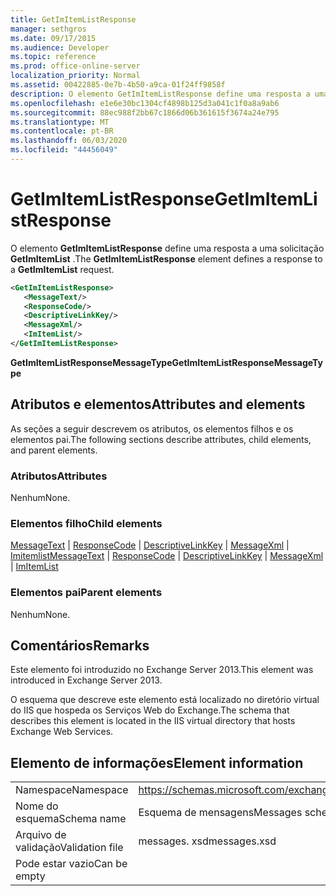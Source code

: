 ```yaml
---
title: GetImItemListResponse
manager: sethgros
ms.date: 09/17/2015
ms.audience: Developer
ms.topic: reference
ms.prod: office-online-server
localization_priority: Normal
ms.assetid: 00422885-0e7b-4b50-a9ca-01f24ff9858f
description: O elemento GetImItemListResponse define uma resposta a uma solicitação GetImItemList.
ms.openlocfilehash: e1e6e30bc1304cf4898b125d3a041c1f0a8a9ab6
ms.sourcegitcommit: 88ec988f2bb67c1866d06b361615f3674a24e795
ms.translationtype: MT
ms.contentlocale: pt-BR
ms.lasthandoff: 06/03/2020
ms.locfileid: "44456049"
---
```

# <a name="getimitemlistresponse"></a><span data-ttu-id="350b0-103">GetImItemListResponse</span><span class="sxs-lookup"><span data-stu-id="350b0-103">GetImItemListResponse</span></span>

<span data-ttu-id="350b0-104">O elemento **GetImItemListResponse** define uma resposta a uma solicitação **GetImItemList** .</span><span class="sxs-lookup"><span data-stu-id="350b0-104">The **GetImItemListResponse** element defines a response to a **GetImItemList** request.</span></span> 
  
```XML
<GetImItemListResponse>
   <MessageText/>
   <ResponseCode/>
   <DescriptiveLinkKey/>
   <MessageXml/>
   <ImItemList/>
</GetImItemListResponse>
```

 <span data-ttu-id="350b0-105">**GetImItemListResponseMessageType**</span><span class="sxs-lookup"><span data-stu-id="350b0-105">**GetImItemListResponseMessageType**</span></span>
## <a name="attributes-and-elements"></a><span data-ttu-id="350b0-106">Atributos e elementos</span><span class="sxs-lookup"><span data-stu-id="350b0-106">Attributes and elements</span></span>

<span data-ttu-id="350b0-107">As seções a seguir descrevem os atributos, os elementos filhos e os elementos pai.</span><span class="sxs-lookup"><span data-stu-id="350b0-107">The following sections describe attributes, child elements, and parent elements.</span></span>
  
### <a name="attributes"></a><span data-ttu-id="350b0-108">Atributos</span><span class="sxs-lookup"><span data-stu-id="350b0-108">Attributes</span></span>

<span data-ttu-id="350b0-109">Nenhum</span><span class="sxs-lookup"><span data-stu-id="350b0-109">None.</span></span>
  
### <a name="child-elements"></a><span data-ttu-id="350b0-110">Elementos filho</span><span class="sxs-lookup"><span data-stu-id="350b0-110">Child elements</span></span>

<span data-ttu-id="350b0-111">[MessageText](messagetext.md)  |  [ResponseCode](responsecode.md)  |  [DescriptiveLinkKey](descriptivelinkkey.md)  |  [MessageXml](messagexml.md)  |  [Imitemlist](imitemlist.md)</span><span class="sxs-lookup"><span data-stu-id="350b0-111">[MessageText](messagetext.md) | [ResponseCode](responsecode.md) | [DescriptiveLinkKey](descriptivelinkkey.md) | [MessageXml](messagexml.md) | [ImItemList](imitemlist.md)</span></span>
  
### <a name="parent-elements"></a><span data-ttu-id="350b0-112">Elementos pai</span><span class="sxs-lookup"><span data-stu-id="350b0-112">Parent elements</span></span>

<span data-ttu-id="350b0-113">Nenhum</span><span class="sxs-lookup"><span data-stu-id="350b0-113">None.</span></span>
  
## <a name="remarks"></a><span data-ttu-id="350b0-114">Comentários</span><span class="sxs-lookup"><span data-stu-id="350b0-114">Remarks</span></span>

<span data-ttu-id="350b0-115">Este elemento foi introduzido no Exchange Server 2013.</span><span class="sxs-lookup"><span data-stu-id="350b0-115">This element was introduced in Exchange Server 2013.</span></span>
  
<span data-ttu-id="350b0-116">O esquema que descreve este elemento está localizado no diretório virtual do IIS que hospeda os Serviços Web do Exchange.</span><span class="sxs-lookup"><span data-stu-id="350b0-116">The schema that describes this element is located in the IIS virtual directory that hosts Exchange Web Services.</span></span>
  
## <a name="element-information"></a><span data-ttu-id="350b0-117">Elemento de informações</span><span class="sxs-lookup"><span data-stu-id="350b0-117">Element information</span></span>

|||
|:-----|:-----|
|<span data-ttu-id="350b0-118">Namespace</span><span class="sxs-lookup"><span data-stu-id="350b0-118">Namespace</span></span>  <br/> |https://schemas.microsoft.com/exchange/services/2006/messages  <br/> |
|<span data-ttu-id="350b0-119">Nome do esquema</span><span class="sxs-lookup"><span data-stu-id="350b0-119">Schema name</span></span>  <br/> |<span data-ttu-id="350b0-120">Esquema de mensagens</span><span class="sxs-lookup"><span data-stu-id="350b0-120">Messages schema</span></span>  <br/> |
|<span data-ttu-id="350b0-121">Arquivo de validação</span><span class="sxs-lookup"><span data-stu-id="350b0-121">Validation file</span></span>  <br/> |<span data-ttu-id="350b0-122">messages. xsd</span><span class="sxs-lookup"><span data-stu-id="350b0-122">messages.xsd</span></span>  <br/> |
|<span data-ttu-id="350b0-123">Pode estar vazio</span><span class="sxs-lookup"><span data-stu-id="350b0-123">Can be empty</span></span>  <br/> ||
   


